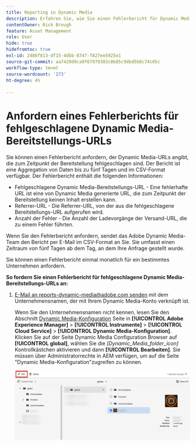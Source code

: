 ```yaml
---
title: Reporting in Dynamic Media
description: Erfahren Sie, wie Sie einen Fehlerbericht für Dynamic Media-Bereitstellungs-URLs anfordern, die fehlschlagen.
contentOwner: Rick Brough
feature: Asset Management
role: User
hide: true
hidefromtoc: true
exl-id: 2488f813-df15-4dbb-8747-f827ee5925e1
source-git-commit: aa7429d9ca9f67979303c0b85c9dbd5b8c74c05c
workflow-type: tm+mt
source-wordcount: '273'
ht-degree: 4%

---
```


# Anfordern eines Fehlerberichts für fehlgeschlagene Dynamic Media-Bereitstellungs-URLs

Sie können einen Fehlerbericht anfordern, der Dynamic Media-URLs angibt, die zum Zeitpunkt der Bereitstellung fehlgeschlagen sind. Der Bericht ist eine Aggregation von Daten bis zu fünf Tagen und im CSV-Format verfügbar. Der Fehlerbericht enthält die folgenden Informationen:

* Fehlgeschlagene Dynamic Media-Bereitstellungs-URL - Eine fehlerhafte URL ist eine von Dynamic Media generierte URL, die zum Zeitpunkt der Bereitstellung keinen Inhalt erstellen kann.
* Referrer-URL - Die Referrer-URL, von der aus die fehlgeschlagene Bereitstellungs-URL aufgerufen wird.
* Anzahl der Fehler - Die Anzahl der Ladevorgänge der Versand-URL, die zu einem Fehler führten.

Wenn Sie den Fehlerbericht anfordern, sendet das Adobe Dynamic Media-Team den Bericht per E-Mail im CSV-Format an Sie. Sie umfasst einen Zeitraum von fünf Tagen ab dem Tag, an dem Ihre Anfrage gestellt wurde.

Sie können einen Fehlerbericht einmal monatlich für ein bestimmtes Unternehmen anfordern.

**So fordern Sie einen Fehlerbericht für fehlgeschlagene Dynamic Media-Bereitstellungs-URLs an:**

1. [E-Mail an reports-dynamic-media@adobe.com senden](mailto:reports-dynamic-media@adobe.com) mit dem Unternehmensnamen, der mit Ihrem Dynamic Media-Konto verknüpft ist.

   Wenn Sie den Unternehmensnamen nicht kennen, lesen Sie den Abschnitt [Dynamic Media-Konfiguration](https://experienceleague.adobe.com/docs/experience-manager-cloud-service/content/assets/dynamicmedia/config-dm.html?lang=de#configuring-dynamic-media-cloud-services) Seite in **[!UICONTROL Adobe Experience Manager]** > **[!UICONTROL Instrumente]** > **[!UICONTROL Cloud Service]** > **[!UICONTROL Dynamic Media-Konfiguration]**. Klicken Sie auf der Seite Dynamic Media Configuration Browser auf **[!UICONTROL global]**, wählen Sie die *[Dynamic_Media_folder_icon]* Kontrollkästchen aktivieren und dann **[!UICONTROL Bearbeiten]**. Sie müssen über Administratorrechte in AEM verfügen, um auf die Seite &quot;Dynamic Media-Konfiguration&quot;zugreifen zu können.

   ![Zugriff auf die Seite Dynamic Media-Konfiguration .](/help/assets/dynamic-media/assets/reporting-accessdmconfig.png)
